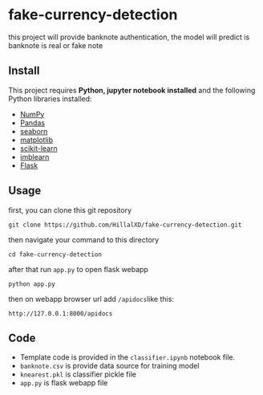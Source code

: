 # fake-currency-detection
this project will provide banknote authentication, the model will predict is banknote is real or fake note 

## Install

This project requires **Python, jupyter notebook installed** and the following Python libraries installed:

- [NumPy](http://www.numpy.org/)
- [Pandas](http://pandas.pydata.org/)
- [seaborn](https://seaborn.pydata.org/)
- [matplotlib](http://matplotlib.org/)
- [scikit-learn](http://scikit-learn.org/stable/)
- [imblearn](https://imbalanced-learn.org/stable/)
- [Flask](https://flask.palletsprojects.com/)

## Usage

first, you can clone this git repository

```
git clone https://github.com/HillalXD/fake-currency-detection.git
```

then navigate your command to this directory

```
cd fake-currency-detection
```

after that run `app.py` to open flask webapp
```
python app.py
```

then on webapp browser url add `/apidocs`like this:
```
http://127.0.0.1:8000/apidocs
```


## Code 
- Template code is provided in the `classifier.ipynb` notebook file.
- `banknote.csv` is provide data source for training model
- `knearest.pkl` is classifier pickle file
- `app.py` is flask webapp file


